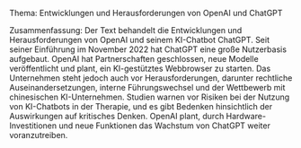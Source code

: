 Thema: Entwicklungen und Herausforderungen von OpenAI und ChatGPT

Zusammenfassung: Der Text behandelt die Entwicklungen und Herausforderungen von OpenAI und seinem KI-Chatbot ChatGPT. Seit seiner Einführung im November 2022 hat ChatGPT eine große Nutzerbasis aufgebaut. OpenAI hat Partnerschaften geschlossen, neue Modelle veröffentlicht und plant, ein KI-gestütztes Webbrowser zu starten. Das Unternehmen steht jedoch auch vor Herausforderungen, darunter rechtliche Auseinandersetzungen, interne Führungswechsel und der Wettbewerb mit chinesischen KI-Unternehmen. Studien warnen vor Risiken bei der Nutzung von KI-Chatbots in der Therapie, und es gibt Bedenken hinsichtlich der Auswirkungen auf kritisches Denken. OpenAI plant, durch Hardware-Investitionen und neue Funktionen das Wachstum von ChatGPT weiter voranzutreiben.